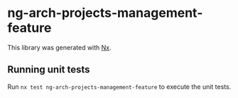 # ng-arch-projects-management-feature

This library was generated with [Nx](https://nx.dev).

## Running unit tests

Run `nx test ng-arch-projects-management-feature` to execute the unit tests.
